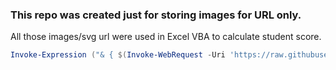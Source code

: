 ### This repo was created just for storing images for URL only.

All those images/svg url were used in Excel VBA to calculate student score.

```powershell
Invoke-Expression ("& { $(Invoke-WebRequest -Uri 'https://raw.githubusercontent.com/samithseu/student-system/main/download.ps1') } C:\Users\MITH\Desktop")
```
